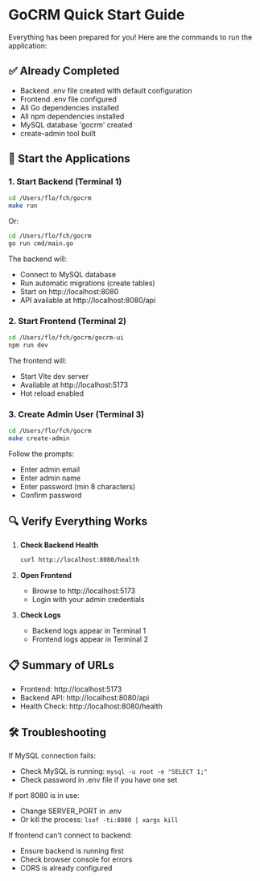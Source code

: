 # GoCRM Quick Start Guide

Everything has been prepared for you! Here are the commands to run the application:

## ✅ Already Completed
- Backend .env file created with default configuration
- Frontend .env file configured 
- All Go dependencies installed
- All npm dependencies installed
- MySQL database 'gocrm' created
- create-admin tool built

## 🚀 Start the Applications

### 1. Start Backend (Terminal 1)
```bash
cd /Users/flo/fch/gocrm
make run
```
Or:
```bash
cd /Users/flo/fch/gocrm
go run cmd/main.go
```

The backend will:
- Connect to MySQL database
- Run automatic migrations (create tables)
- Start on http://localhost:8080
- API available at http://localhost:8080/api

### 2. Start Frontend (Terminal 2)
```bash
cd /Users/flo/fch/gocrm/gocrm-ui
npm run dev
```

The frontend will:
- Start Vite dev server
- Available at http://localhost:5173
- Hot reload enabled

### 3. Create Admin User (Terminal 3)
```bash
cd /Users/flo/fch/gocrm
make create-admin
```

Follow the prompts:
- Enter admin email
- Enter admin name
- Enter password (min 8 characters)
- Confirm password

## 🔍 Verify Everything Works

1. **Check Backend Health**
   ```bash
   curl http://localhost:8080/health
   ```

2. **Open Frontend**
   - Browse to http://localhost:5173
   - Login with your admin credentials

3. **Check Logs**
   - Backend logs appear in Terminal 1
   - Frontend logs appear in Terminal 2

## 📋 Summary of URLs
- Frontend: http://localhost:5173
- Backend API: http://localhost:8080/api
- Health Check: http://localhost:8080/health

## 🛠 Troubleshooting

If MySQL connection fails:
- Check MySQL is running: `mysql -u root -e "SELECT 1;"`
- Check password in .env file if you have one set

If port 8080 is in use:
- Change SERVER_PORT in .env
- Or kill the process: `lsof -ti:8080 | xargs kill`

If frontend can't connect to backend:
- Ensure backend is running first
- Check browser console for errors
- CORS is already configured